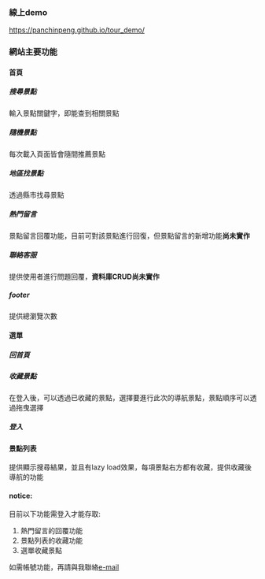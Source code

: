 
### 線上demo
https://panchinpeng.github.io/tour_demo/


### 網站主要功能
#### 首頁
##### 搜尋景點
輸入景點關鍵字，即能查到相關景點
##### 隨機景點
每次載入頁面皆會隨間推薦景點
##### 地區找景點
透過縣市找尋景點
##### 熱門留言
景點留言回覆功能，目前可對該景點進行回復，但景點留言的新增功能**尚未實作**
##### 聯絡客服
提供使用者進行問題回覆，**資料庫CRUD尚未實作**
##### footer
提供總瀏覽次數

#### 選單
##### 回首頁
##### 收藏景點
在登入後，可以透過已收藏的景點，選擇要進行此次的導航景點，景點順序可以透過拖曳選擇
##### 登入

#### 景點列表
提供顯示搜尋結果，並且有lazy load效果，每項景點右方都有收藏，提供收藏後導航的功能

#### notice:
目前以下功能需登入才能存取:
1. 熱門留言的回覆功能
2. 景點列表的收藏功能
3. 選單收藏景點


如需帳號功能，再請與我聯絡<a href="mailto:a84155844@gmail.com">e-mail</a>